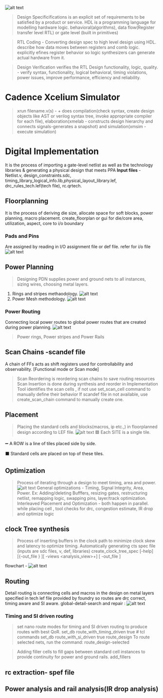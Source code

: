 ![alt text](image-1.png)

> Design Specificifications is an explicit set of requirements  to be satisfied by a product or service.
> HDL is a programming language for modelling hardware logic. behavioral(algorithms), data flow(Register transfer level RTL) or gate level (built in primitives)

> RTL Coding - Converting design spec to high level design using HDL. describe how data moves between registers and comb logic. explicitly efines register behavior so logic synthesizers can generate actual hardware from it.


> Design Verification verifies the RTL Design functionality, logic, quality. - verify syntax, functionality, logical behavioral, timing violations, power issues, improve performance, efficiency and reliability.

# Cadence Xcelium Simulator
> xrun filename.v(s) - +
does compilation(check syntax, create design objects like AST or verilog syntax tree, invoke appropriate compiler for each file), elaboration(xmelab - constructs design hierarchy and connects signals-generates a snapshot) and simulation(xmsim - execute simulation)

# Digital Implementation 
It is the process of importing a gate-level netlist as well as the technology libraries & generating a physical design that meets PPA
**Input files** - Netlist.v, design_constraints.sdc, timing_library_logical_info.lib,physical_layout_library.lef, drc_rules_tech.lef(tech file), rc.qrtech.

## Floorplanning 
It is the process of deriving die size, allocate space for soft blocks, power planning, macro placement.
create_floorplan or gui for die/core area, utilization, aspect, core to i/o boundary
### Pads and Pins
Are assigned by reading in I/O assignment file or def file. refer for i/o file ![alt text](image.png)

## Power Planning
> Designing PDN supplies power and ground nets to all instances, sizing wires, choosing metal layers.
1. Rings and stripes methaodology. ![alt text](image-2.png)
2. Power Mesh methodology. ![alt text](image-3.png)
### Power Routing
Connecting local power routes to global power routes that are created during power planning. ![alt text](image-4.png)
> Power rings, Power stripes and Power Rails

## Scan Chains -scandef file
A chain of FFs acts as shift registers used for controllability and observability. [Functional mode or Scan mode]
> Scan Reordering is reordering scan chains to save routing resources
> Scan Insertion is done during synthesis and reorder in Implementation
> Tool identifies the scan cells , if not use set_scan_cell command to manually define their behavior
> If scandef file in not available, use create_scan_chain command to manually create one.



## Placement
> Placing the standard cells and blocks(macros, ip etc.,) in floorplanned design according to LEF file. ![alt text](image-5.png)
🟦 Each SITE is a single tile.

➖ A ROW is a line of tiles placed side by side.

⬛ Standard cells are placed on top of these tiles.

## Optimization
> Process of iterating through a design to meet timing, area and power. ![alt text](image-6.png)
> General optimizations - Timing, Signal Integrity, Area, Power.
Ex: Adding/deleting Bufffers, resizing gates, restructuring netlist, remapping logic, swapping pins, layer/track optimization.
Interleaved Placement and Optimization - both happen in parallel. while placing cell , tool checks for drc, congestion estimate, IR drop and optimize logic

## clock Tree synthesis
> Process of inserting buffers in the clock path to minimize clock skew and latency to optimize timing.
>  Automatically generating cts spec file (inputs are sdc files, v, def, libraries) create_clock_tree_spec [-help] [{-out_file <filename>} ][ -views <analysis_view>+] [ -out_file<filename> ]

flowchart - ![alt text](image-7.png)

## Routing
Detail routing is connecting cells and macros in the design on metal layers specified in tech lef file provided by foundry so routes are drc correct, timing aware and SI aware.
global-detail-search and repair :  ![alt text](image-8.png)
### Timing and SI driven routing  
> set nano route modes for timing and SI driven routing to produce routes with best QoR.
 set_db route_with_timing_driven true # tcl commands
 set_db route_with_si_driven true
 route_design
 To route selected nets, run the command:
 route_design-selected 

> Adding filler cells to fill gaps between standard cell instances to provide continuity for power and ground rails. add_fillers

## rc extraction- spef file

## Power analysis and rail analysis(IR drop analysis)
